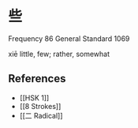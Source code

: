 # 些
Frequency 86
General Standard 1069

xiē
little, few; rather, somewhat

## References
- [[HSK 1]]
- [[8 Strokes]]
- [[二 Radical]]